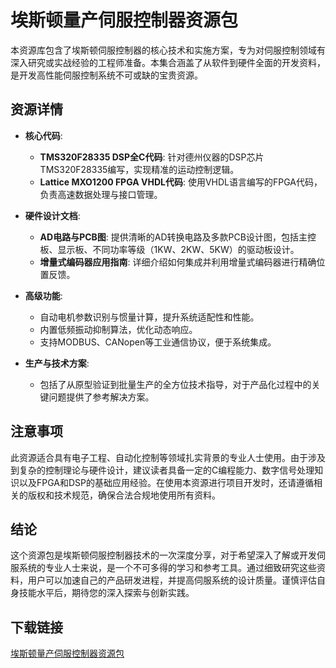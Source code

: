 # 埃斯顿量产伺服控制器资源包

本资源库包含了埃斯顿伺服控制器的核心技术和实施方案，专为对伺服控制领域有深入研究或实战经验的工程师准备。本集合涵盖了从软件到硬件全面的开发资料，是开发高性能伺服控制系统不可或缺的宝贵资源。

## 资源详情

- **核心代码**:
  - **TMS320F28335 DSP全C代码**: 针对德州仪器的DSP芯片TMS320F28335编写，实现精准的运动控制逻辑。
  - **Lattice MXO1200 FPGA VHDL代码**: 使用VHDL语言编写的FPGA代码，负责高速数据处理与接口管理。

- **硬件设计文档**:
  - **AD电路与PCB图**: 提供清晰的AD转换电路及多款PCB设计图，包括主控板、显示板、不同功率等级（1KW、2KW、5KW）的驱动板设计。
  - **增量式编码器应用指南**: 详细介绍如何集成并利用增量式编码器进行精确位置反馈。

- **高级功能**:
  - 自动电机参数识别与惯量计算，提升系统适配性和性能。
  - 内置低频振动抑制算法，优化动态响应。
  - 支持MODBUS、CANopen等工业通信协议，便于系统集成。

- **生产与技术方案**:
  - 包括了从原型验证到批量生产的全方位技术指导，对于产品化过程中的关键问题提供了参考解决方案。

## 注意事项
此资源适合具有电子工程、自动化控制等领域扎实背景的专业人士使用。由于涉及到复杂的控制理论与硬件设计，建议读者具备一定的C编程能力、数字信号处理知识以及FPGA和DSP的基础应用经验。在使用本资源进行项目开发时，还请遵循相关的版权和技术规范，确保合法合规地使用所有资料。

## 结论
这个资源包是埃斯顿伺服控制器技术的一次深度分享，对于希望深入了解或开发伺服系统的专业人士来说，是一个不可多得的学习和参考工具。通过细致研究这些资料，用户可以加速自己的产品研发进程，并提高伺服系统的设计质量。谨慎评估自身技能水平后，期待您的深入探索与创新实践。

## 下载链接

[埃斯顿量产伺服控制器资源包](https://pan.quark.cn/s/7477d1e8122d)